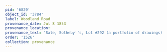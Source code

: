 ```yaml
---
pid: '6829'
object_id: '3784'
label: Woodland Road
provenance_date: Jul 8 1853
provenance_location:
provenance_text: 'Sale, Sotheby''s, Lot #292 (a portfolio of drawings)'
order: '1526'
collection: provenance
---
```

